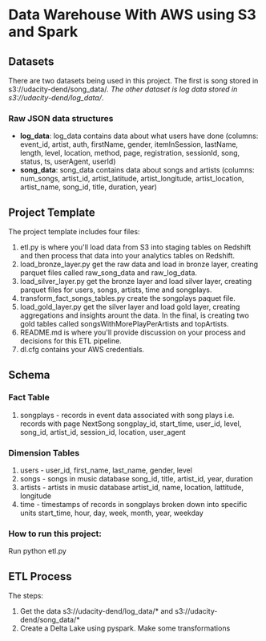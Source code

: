 # Data Warehouse With AWS using S3 and Spark

## Datasets
There are two datasets being used in this project. The first is song stored in s3://udacity-dend/song_data/*.
The other dataset is log data stored in s3://udacity-dend/log_data/*. 

### Raw JSON data structures
* **log_data**: log_data contains data about what users have done (columns: event_id, artist, auth, firstName, gender, itemInSession, lastName, length, level, location, method, page, registration, sessionId, song, status, ts, userAgent, userId)
* **song_data**: song_data contains data about songs and artists (columns: num_songs, artist_id, artist_latitude, artist_longitude, artist_location, artist_name, song_id, title, duration, year)


## Project Template
The project template includes four files:

1. etl.py is where you'll load data from S3 into staging tables on Redshift and then process that data into your analytics tables on Redshift.
2. load_bronze_layer.py get the raw data and load in bronze layer, creating parquet files called raw_song_data and raw_log_data.
3. load_silver_layer.py get the bronze layer and load silver layer, creating parquet files for users, songs, artists, time and songplays.
4. transform_fact_songs_tables.py create the songplays paquet file.
5. load_gold_layer.py get the silver layer and load gold layer, creating aggregations and insights arount the data. In the final, is creating two gold tables called songsWithMorePlayPerArtists and topArtists.
6. README.md is where you'll provide discussion on your process and decisions for this ETL pipeline.
7. dl.cfg contains your AWS credentials.

## Schema 
### Fact Table
1. songplays - records in event data associated with song plays i.e. records with page NextSong songplay_id, start_time, user_id, level, song_id, artist_id, session_id, location, user_agent

### Dimension Tables
1. users - user_id, first_name, last_name, gender, level
2. songs - songs in music database song_id, title, artist_id, year, duration
3. artists - artists in music database artist_id, name, location, lattitude, longitude
4. time - timestamps of records in songplays broken down into specific units start_time, hour, day, week, month, year, weekday

### How to run this project:
Run python etl.py

## ETL Process
The steps:
1. Get the data s3://udacity-dend/log_data/* and s3://udacity-dend/song_data/*
2. Create a Delta Lake using pyspark. Make some transformations
